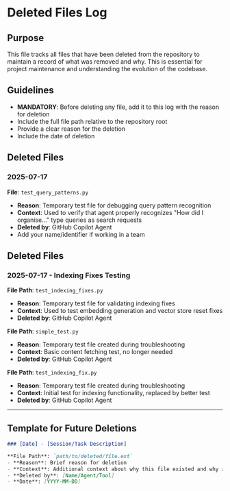 # Deleted Files Log

## Purpose
This file tracks all files that have been deleted from the repository to maintain a record of what was removed and why. This is essential for project maintenance and understanding the evolution of the codebase.

## Guidelines
- **MANDATORY**: Before deleting any file, add it to this log with the reason for deletion
- Include the full file path relative to the repository root
- Provide a clear reason for the deletion
- Include the date of deletion

## Deleted Files

### 2025-07-17
**File**: `test_query_patterns.py`
- **Reason**: Temporary test file for debugging query pattern recognition
- **Context**: Used to verify that agent properly recognizes "How did I organise..." type queries as search requests
- **Deleted by**: GitHub Copilot Agent
- Add your name/identifier if working in a team

## Deleted Files

### 2025-07-17 - Indexing Fixes Testing

**File Path**: `test_indexing_fixes.py`
- **Reason**: Temporary test file for validating indexing fixes
- **Context**: Used to test embedding generation and vector store reset fixes
- **Deleted by**: GitHub Copilot Agent

**File Path**: `simple_test.py`
- **Reason**: Temporary test file created during troubleshooting
- **Context**: Basic content fetching test, no longer needed
- **Deleted by**: GitHub Copilot Agent

**File Path**: `test_indexing_fix.py`
- **Reason**: Temporary test file created during troubleshooting
- **Context**: Initial test for indexing functionality, replaced by better test
- **Deleted by**: GitHub Copilot Agent

---

## Template for Future Deletions

```markdown
### [Date] - [Session/Task Description]

**File Path**: `path/to/deleted/file.ext`
- **Reason**: Brief reason for deletion
- **Context**: Additional context about why this file existed and why it's being removed
- **Deleted by**: [Name/Agent/Tool]
- **Date**: [YYYY-MM-DD]
```
